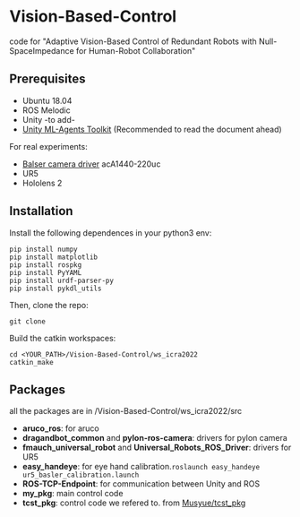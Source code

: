 # Vision-Based-Control
code for "Adaptive  Vision-Based  Control  of  Redundant  Robots  with  Null-SpaceImpedance  for  Human-Robot  Collaboration"

## Prerequisites

* Ubuntu 18.04
* ROS Melodic
* Unity -to add-
* [Unity ML-Agents Toolkit](https://github.com/Unity-Technologies/ml-agents) (Recommended to read the document ahead)

For real experiments:
* [Balser camera driver](https://zh.docs.baslerweb.com/camera-installation) acA1440-220uc
* UR5
* Hololens 2


## Installation

Install the following dependences in your python3 env:

```
pip install numpy
pip install matplotlib
pip install rospkg
pip install PyYAML
pip install urdf-parser-py
pip install pykdl_utils
```

Then, clone the repo:

```
git clone
```

Build the catkin workspaces:

```
cd <YOUR_PATH>/Vision-Based-Control/ws_icra2022
catkin_make
```

## Packages

all the packages are in /Vision-Based-Control/ws_icra2022/src
* **aruco_ros**: for aruco
* **dragandbot_common** and **pylon-ros-camera**: drivers for pylon camera
* **fmauch_universal_robot** and **Universal_Robots_ROS_Driver**: drivers for UR5
* **easy_handeye**: for eye hand calibration.`roslaunch easy_handeye ur5_basler_calibration.launch`
* **ROS-TCP-Endpoint**: for communication between Unity and ROS
* **my_pkg**: main control code
* **tcst_pkg**: control code we refered to. from [Musyue/tcst_pkg](https://github.com/Musyue/tcst_pkg)
